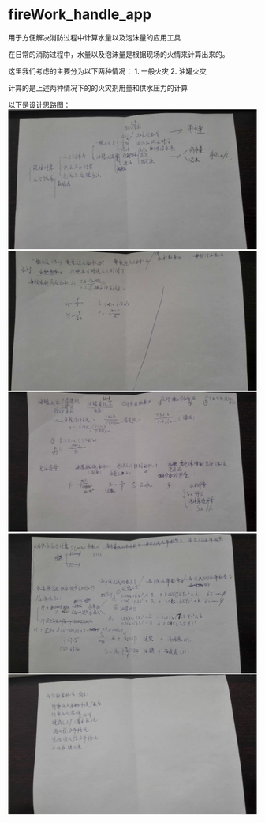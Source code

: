 # fireWork_handle_app

用于方便解决消防过程中计算水量以及泡沫量的应用工具

在日常的消防过程中，水量以及泡沫量是根据现场的火情来计算出来的。

这里我们考虑的主要分为以下两种情况：
    1. 一般火灾
    2. 油罐火灾
    
计算的是上述两种情况下的的火灾剂用量和供水压力的计算


以下是设计思路图：
    ![](https://github.com/hohoTT/fireWork_handle_app/blob/master/image/img/1.jpg)
    ![](https://github.com/hohoTT/fireWork_handle_app/blob/master/image/img/2.jpg)
    ![](https://github.com/hohoTT/fireWork_handle_app/blob/master/image/img/3.jpg)
    ![](https://github.com/hohoTT/fireWork_handle_app/blob/master/image/img/4.jpg)
    ![](https://github.com/hohoTT/fireWork_handle_app/blob/master/image/img/5.jpg)
